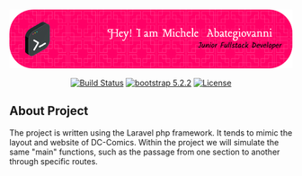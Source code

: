 <br>

<p align="center"><a href="https://github.com/MicheleAbategiovanni" target="_blank"><img src="github-header.png" alt="Michele Abategiovanni Logo"></a></p>

<p align="center">
<a href="https://github.com/laravel/framework/actions"><img src="https://github.com/laravel/framework/workflows/tests/badge.svg" alt="Build Status"></a>
<a href="https://packagist.org/packages/laravel/framework"><img src="https://img.shields.io/badge/boostrap-%5E5.2.2-blue" alt="bootstrap 5.2.2"></a>
<a href="https://packagist.org/packages/laravel/framework"><img src="https://img.shields.io/packagist/l/laravel/framework" alt="License"></a>
</p>

## About Project

The project is written using the Laravel php framework.
It tends to mimic the layout and website of DC-Comics.
Within the project we will simulate the same "main" functions, such as the passage from one section to another through specific routes.
